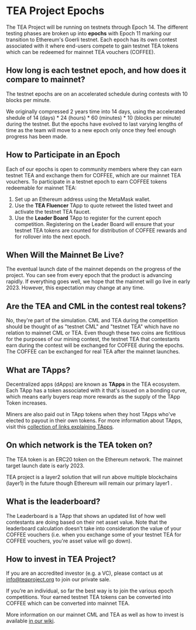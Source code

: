 # TEA Project Epochs

The TEA Project will be running on testnets through Epoch 14. The different testing phases are broken up into **epochs** with Epoch 11 marking our transition to Ethereum's Goerli testnet. Each epoch has its own contest associated with it where end-users compete to gain testnet TEA tokens which can be redeemed for mainnet TEA vouchers (COFFEE).

## How long is each testnet epoch, and how does it compare to mainnet?

The testnet epochs are on an accelerated schedule during contests with 10 blocks per minute.

We originally compressed 2 years time into 14 days, using the accelerated shedule of 14 (days) * 24 (hours) * 60 (minutes) * 10 (blocks per minute) during the testnet. But the epochs have evolved to last varying lengths of time as the team will move to a new epoch only once they feel enough progress has been made.

## How to Participate in an Epoch

Each of our epochs is open to community members where they can earn testnet TEA and exchange them for COFFEE, which are our mainnet TEA vouchers. To participate in a testnet epoch to earn COFFEE tokens redeemable for mainnet TEA:

1. Set up an Ethereum address using the MetaMask wallet.
1. Use the **TEA Fluencer** TApp to quote retweet the listed tweet and activate the testnet TEA faucet.
1. Use the **Leader Board** TApp to register for the current epoch competition. Registering on the Leader Board will ensure that your testnet TEA tokens are counted for distribution of COFFEE rewards and for rollover into the next epoch.

## When Will the Mainnet Be Live?

The eventual launch date of the mainnet depends on the progress of the project. You can see from every epoch that the product is advancing rapidly. If everything goes well, we hope that the mainnet will go live in early 2023. However, this expectation may change at any time.

## Are the TEA and CML in the contest real tokens?

No, they're part of the simulation. CML and TEA during the competition should be thought of as "testnet CML" and "testnet TEA" which have no relation to mainnet CML or TEA. Even though these two coins are fictitious for the purposes of our mining contest, the testnet TEA that contestants earn during the contest will be exchanged for COFFEE during the epochs. The COFFEE can be exchanged for real TEA after the mainnet launches.

## What are TApps?

Decentralized apps (dApps) are known as **TApps** in the TEA ecosystem. Each TApp has a token associated with it that's issued on a bonding curve, which means early buyers reap more rewards as the supply of the TApp Token increases. 

Miners are also paid out in TApp tokens when they host TApps who've elected to payout in their own tokens. For more information about TApps, visit this [collection of links explaining TApps](https://github.com/tearust/teaproject/wiki/TApps).

## On which network is the TEA token on?

The TEA token is an ERC20 token on the Ethereum network. The mainnet target launch date is early 2023.

TEA project is a layer2 solution that will run above multiple blockchains (layer1) in the future though Ethereum will remain our primary layer1 .

## What is the leaderboard?

The Leaderboard is a TApp that shows an updated list of how well contestants are doing based on their net asset value. Note that the leaderboard calculation doesn't take into consideration the value of your COFFEE vouchers (i.e. when you exchange some of your testnet TEA for COFFEE vouchers, you're asset value will go down).

## How to invest in TEA Project?

If you are an accredited investor (e.g. a VC), please contact us at  info@teaproject.org to join our private sale.

If you’re an individual, so far the best way is to join the various epoch competitions. Your earned testnet TEA tokens can be converted into COFFEE which can be converted into mainnet TEA.

More information on our mainnet CML and TEA as well as how to invest is available [in our wiki](https://github.com/tearust/teaproject/wiki/Where-to-buy-TEA-token-and-CML%3F).
